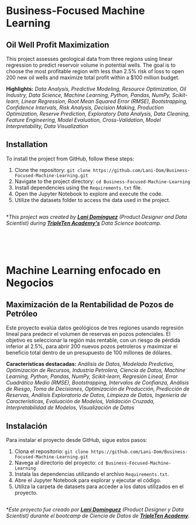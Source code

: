 # Business-Focused Machine Learning

## Oil Well Profit Maximization

This project assesses geological data from three regions using linear regression to predict reservoir volume in potential wells. The goal is to choose the most profitable region with less than 2.5% risk of loss to open 200 new oil wells and maximize total profit within a $100 million budget.

**Highlights:** *Data Analysis, Predictive Modeling, Resource Optimization, Oil Industry, Data Science, Machine Learning, Python, Pandas, NumPy, Scikit-learn, Linear Regression, Root Mean Squared Error (RMSE), Bootstrapping, Confidence Intervals, Risk Analysis, Decision Making, Production Optimization, Reserve Prediction, Exploratory Data Analysis, Data Cleaning, Feature Engineering, Model Evaluation, Cross-Validation, Model Interpretability, Data Visualization*


## **Installation**

To install the project from GitHub, follow these steps:

1.  Clone the repository: `git clone https://github.com/Lani-Dom/Business-Focused-Machine-Learning.git`
2.  Navigate to the project directory: `cd Business-Focused-Machine-Learning`
3.  Install dependencies using the `Requirements.txt` file.
4.  Open the Jupyter Notebook to explore and execute the code.
5.  Utilize the datasets folder to access the data used in the project.

## 

**This project was created by **[Lani Domínguez](https://github.com/Lani-Dom)** (Product Designer and Data Scientist) during **[TripleTen Academy's](https://tripleten.com/data-science/#Curriculum)** Data Science bootcamp.*


<br><br><br>

# Machine Learning enfocado en Negocios
 
## Maximización de la Rentabilidad de Pozos de Petróleo
 
Este proyecto evalúa datos geológicos de tres regiones usando regresión lineal para predecir el volumen de reservas en pozos potenciales. El objetivo es seleccionar la región más rentable, con un riesgo de pérdida inferior al 2.5%, para abrir 200 nuevos pozos petroleros y maximizar el beneficio total dentro de un presupuesto de 100 millones de dólares.

**Características destacadas:** *Análisis de Datos, Modelado Predictivo, Optimización de Recursos, Industria Petrolera, Ciencia de Datos, Machine Learning, Python, Pandas, NumPy, Scikit-learn, Regresión Lineal, Error Cuadrático Medio (RMSE), Bootstrapping, Intervalos de Confianza, Análisis de Riesgo, Toma de Decisiones, Optimización de Producción, Predicción de Reservas, Análisis Exploratorio de Datos, Limpieza de Datos, Ingeniería de Características, Evaluación de Modelos, Validación Cruzada, Interpretabilidad de Modelos, Visualización de Datos*

## **Instalación**

Para instalar el proyecto desde GitHub, sigue estos pasos:

1.  Clona el repositorio: `git clone https://github.com/Lani-Dom/Business-Focused-Machine-Learning.git`
2.  Navega al directorio del proyecto: `cd Business-Focused-Machine-Learning`
3.  Instala las dependencias utilizando el archivo `Requirements.txt`.
4.  Abre el Jupyter Notebook para explorar y ejecutar el código.
5.  Utiliza la carpeta de datasets para acceder a los datos utilizados en el proyecto.


## 
**Este proyecto fue creado por **[Lani Domínguez](https://github.com/Lani-Dom)** (Product Designer y Data Scientist) durante el bootcamp de Ciencia de Datos de **[TripleTen Academy](https://tripleten.com/data-science/#Curriculum)**.*

